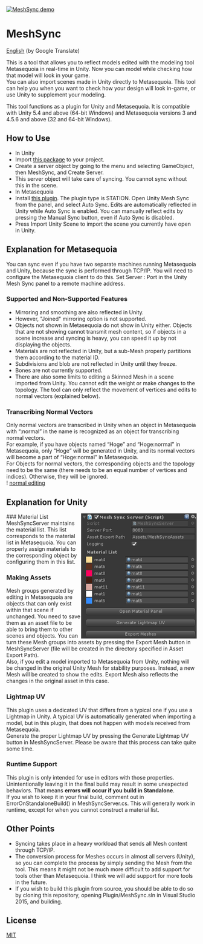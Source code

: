 [![MeshSync demo](https://img.youtube.com/vi/vawI9BJ9AUY/0.jpg)](https://www.youtube.com/watch?v=vawI9BJ9AUY)
# MeshSync
[English](https://translate.google.com/translate?sl=ja&tl=en&u=https://github.com/unity3d-jp/MeshSync/) (by Google Translate)

This is a tool that allows you to reflect models edited with the modeling tool Metasequoia in real-time in Unity. Now you can model while checking how that model will look in your game.  
You can also import scenes made in Unity directly to Metasequoia. This tool can help you when you want to check how your design will look in-game, or use Unity to supplement your modeling.

This tool functions as a plugin for Unity and Metasequoia.
It is compatible with Unity 5.4 and above (64-bit Windows) and Metasequoia versions 3 and 4.5.6 and above (32 and 64-bit Windows).

## How to Use
- In Unity
 - Import [this package](https://github.com/unity3d-jp/MeshSync/releases/download/0.7.6/MeshSync.unitypackage) to your project.
 - Create a server object by going to the menu and selecting GameObject, then MeshSync, and Create Server.
 - This server object will take care of syncing. You cannot sync without this in the scene.
- In Metasequoia
 - Install [this plugin](https://github.com/unity3d-jp/MeshSync/releases/download/0.7.6/UnityMeshSync.for.Metasequoia.zip). The plugin type is STATION.
 Open Unity Mesh Sync from the panel, and select Auto Sync.
 Edits are automatically reflected in Unity while Auto Sync is enabled. You can manually reflect edits by pressing the Manual Sync button, even if Auto Sync is disabled.
  - Press Import Unity Scene to import the scene you currently have open in Unity.

## Explanation for Metasequoia

You can sync even if you have two separate machines running Metasequoia and Unity, because the sync is performed through TCP/IP. You will need to configure the Metasequoia client to do this. Set Server : Port in the Unity Mesh Sync panel to a remote machine address.

### Supported and Non-Supported Features
- Mirroring and smoothing are also reflected in Unity.
 - However, "Joined" mirroring option is not supported.
- Objects not shown in Metasequoia do not show in Unity either. Objects that are not showing cannot transmit mesh content, so if objects in a scene increase and syncing is heavy, you can speed it up by not displaying the objects.
- Materials are not reflected in Unity, but a sub-Mesh properly partitions them according to the material ID.
- Subdivisions and blob are not reflected in Unity until they freeze.
- Bones are not currently supported.
- There are also some limits to editing a Skinned Mesh in a scene imported from Unity. You cannot edit the weight or make changes to the topology. The tool can only reflect the movement of vertices and edits to normal vectors (explained below).

### Transcribing Normal Vectors
 Only normal vectors are transcribed in Unity when an object in Metasequoia with “:normal” in the name is recognized as an object for transcribing normal vectors.  
 For example, if you have objects named “Hoge” and “Hoge:normal” in Metasequoia, only “Hoge” will be generated in Unity, and its normal vectors will become a part of “Hoge:normal” in Metasequoia.  
 For Objects for normal vectors, the corresponding objects and the topology need to be the same (there needs to be an equal number of vertices and indices). Otherwise, they will be ignored.  
! [normal editing](doc/normal_editing.png)

## Explanation for Unity

<img align="right" src="doc/MeshSyncServer.png">
### Material List
MeshSyncServer maintains the material list.
This list corresponds to the material list in Metasequoia. You can properly assign materials to the corresponding object by configuring them in this list.

### Making Assets
Mesh groups generated by editing in Metasequoia are objects that can only exist within that scene if unchanged. You need to save them as an asset file to be able to bring them to other scenes and objects. You can turn these Mesh groups into assets by pressing the Export Mesh button in MeshSyncServer (file will be created in the directory specified in Asset Export Path).  
Also, if you edit a model imported to Metasequoia from Unity, nothing will be changed in the original Unity Mesh for stability purposes. Instead, a new Mesh will be created to show the edits. Export Mesh also reflects the changes in the original asset in this case.

### Lightmap UV
This plugin uses a dedicated UV that differs from a typical one if you use a Lightmap in Unity.
A typical UV is automatically generated when importing a model, but in this plugin, that does not happen with models received from Metasequoia.  
Generate the proper Lightmap UV by pressing the Generate Lightmap UV button in MeshSyncServer.
Please be aware that this process can take quite some time.

### Runtime Support
This plugin is only intended for use in editors with those properties. Unintentionally leaving it in the final build may result in some unexpected behaviors. That means **errors will occur if you build in Standalone**.  
If you wish to keep it in your final build, comment out in ErrorOnStandaloneBuild() in MeshSyncServer.cs. This will generally work in runtime, except for when you cannot construct a material list.

## Other Points
- Syncing takes place in a heavy workload that sends all Mesh content through TCP/IP.  
- The conversion process for Meshes occurs in almost all servers (Unity), so you can complete the process by simply sending the Mesh from the tool. This means it might not be much more difficult to add support for tools other than Metasequoia. I think we will add support for more tools in the future.  
- If you wish to build this plugin from source, you should be able to do so by cloning this repository, opening Plugin/MeshSync.sln in Visual Studio 2015, and building.  


## License
[MIT](LICENSE.txt)
